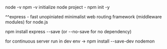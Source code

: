node -v
npm -v
initialize node project - npm init -y

^^express - fast unopiniated minimalist web routing framework (middleware modules) for node.js

npm install express --save (or --no-save for no dependency)

for continuous server run in dev env -> npm install --save-dev nodemon




